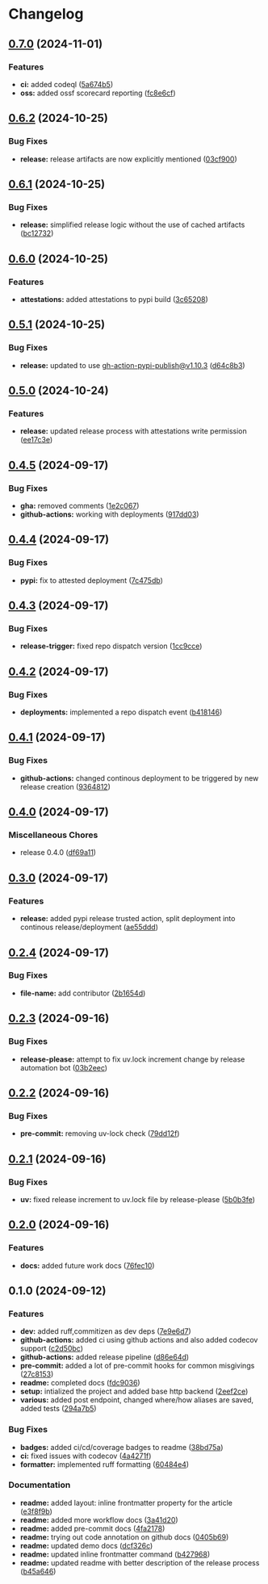 # Changelog

## [0.7.0](https://github.com/shinybrar/releaseer/compare/v0.6.2...v0.7.0) (2024-11-01)


### Features

* **ci:** added codeql ([5a674b5](https://github.com/shinybrar/releaseer/commit/5a674b5d6b47d57eef11ac865c3dbf0abd7167f7))
* **oss:** added ossf scorecard reporting ([fc8e6cf](https://github.com/shinybrar/releaseer/commit/fc8e6cf6dd0d265a815591c8ae75146a8be4b612))

## [0.6.2](https://github.com/shinybrar/releaseer/compare/v0.6.1...v0.6.2) (2024-10-25)


### Bug Fixes

* **release:** release artifacts are now explicitly mentioned ([03cf900](https://github.com/shinybrar/releaseer/commit/03cf900bd0d92da7ddb0451d29c04fa9502c8163))

## [0.6.1](https://github.com/shinybrar/releaseer/compare/v0.6.0...v0.6.1) (2024-10-25)


### Bug Fixes

* **release:** simplified release logic without the use of cached artifacts ([bc12732](https://github.com/shinybrar/releaseer/commit/bc127326592b8fa12860e4a38deb5f9b0d9b8909))

## [0.6.0](https://github.com/shinybrar/releaseer/compare/v0.5.1...v0.6.0) (2024-10-25)


### Features

* **attestations:** added attestations to pypi build ([3c65208](https://github.com/shinybrar/releaseer/commit/3c65208b6fa9155b13e6399cbd97c440f7bc3844))

## [0.5.1](https://github.com/shinybrar/releaseer/compare/v0.5.0...v0.5.1) (2024-10-25)


### Bug Fixes

* **release:** updated to use gh-action-pypi-publish@v1.10.3 ([d64c8b3](https://github.com/shinybrar/releaseer/commit/d64c8b34e0f6fc715330f28ec80dee69fd7bbc4e))

## [0.5.0](https://github.com/shinybrar/releaseer/compare/v0.4.5...v0.5.0) (2024-10-24)


### Features

* **release:** updated release process with attestations write permission ([ee17c3e](https://github.com/shinybrar/releaseer/commit/ee17c3ef8b34e329b003bed8cc94626100e38767))

## [0.4.5](https://github.com/shinybrar/releaseer/compare/v0.4.4...v0.4.5) (2024-09-17)


### Bug Fixes

* **gha:** removed comments ([1e2c067](https://github.com/shinybrar/releaseer/commit/1e2c06779558e0878c1a180600555e61a26bda86))
* **github-actions:** working with deployments ([917dd03](https://github.com/shinybrar/releaseer/commit/917dd0309dedc96dc0a712220040e2db0d5db00f))

## [0.4.4](https://github.com/shinybrar/releaseer/compare/v0.4.3...v0.4.4) (2024-09-17)


### Bug Fixes

* **pypi:** fix to attested deployment ([7c475db](https://github.com/shinybrar/releaseer/commit/7c475db8eb56a068372261e4c2986909dcbd925f))

## [0.4.3](https://github.com/shinybrar/releaseer/compare/v0.4.2...v0.4.3) (2024-09-17)


### Bug Fixes

* **release-trigger:** fixed repo dispatch version ([1cc9cce](https://github.com/shinybrar/releaseer/commit/1cc9cce6b43ca16b3e8e6e277e9787b237bd89cc))

## [0.4.2](https://github.com/shinybrar/releaseer/compare/v0.4.1...v0.4.2) (2024-09-17)


### Bug Fixes

* **deployments:** implemented a repo dispatch event ([b418146](https://github.com/shinybrar/releaseer/commit/b4181460ea2554f57551a63a68320b6e6421af39))

## [0.4.1](https://github.com/shinybrar/releaseer/compare/v0.4.0...v0.4.1) (2024-09-17)


### Bug Fixes

* **github-actions:** changed continous deployment to be triggered by new release creation ([9364812](https://github.com/shinybrar/releaseer/commit/9364812605ac0752287872858999592b75aa92d9))

## [0.4.0](https://github.com/shinybrar/releaseer/compare/v0.3.0...v0.4.0) (2024-09-17)


### Miscellaneous Chores

* release 0.4.0 ([df69a11](https://github.com/shinybrar/releaseer/commit/df69a114d0c826bb0b6c6213b3073a90b584bd79))

## [0.3.0](https://github.com/shinybrar/releaseer/compare/v0.2.4...v0.3.0) (2024-09-17)


### Features

* **release:** added pypi release trusted action, split deployment into continous release/deployment ([ae55ddd](https://github.com/shinybrar/releaseer/commit/ae55dddda8a6aa506c38e6104773f231da1ffbeb))

## [0.2.4](https://github.com/shinybrar/releaseer/compare/v0.2.3...v0.2.4) (2024-09-17)


### Bug Fixes

* **file-name:** add contributor ([2b1654d](https://github.com/shinybrar/releaseer/commit/2b1654db49bd71dd0e6ed777c398a8b676f3bae8))

## [0.2.3](https://github.com/shinybrar/releaseer/compare/v0.2.2...v0.2.3) (2024-09-16)


### Bug Fixes

* **release-please:** attempt to fix uv.lock increment change by release automation bot ([03b2eec](https://github.com/shinybrar/releaseer/commit/03b2eec877ae9001519c4f3dc8ff767f7cdbe17a))

## [0.2.2](https://github.com/shinybrar/releaseer/compare/v0.2.1...v0.2.2) (2024-09-16)


### Bug Fixes

* **pre-commit:** removing uv-lock check ([79dd12f](https://github.com/shinybrar/releaseer/commit/79dd12fd58268a1a456011637d3be7755a06192e))

## [0.2.1](https://github.com/shinybrar/releaseer/compare/v0.2.0...v0.2.1) (2024-09-16)


### Bug Fixes

* **uv:** fixed release increment to uv.lock file by release-please ([5b0b3fe](https://github.com/shinybrar/releaseer/commit/5b0b3feca9ef580614c1f7d50c35f6198cd3badc))

## [0.2.0](https://github.com/shinybrar/releaseer/compare/v0.1.0...v0.2.0) (2024-09-16)


### Features

* **docs:** added future work docs ([76fec10](https://github.com/shinybrar/releaseer/commit/76fec103375fa716d618ac686a7d2518431831ca))

## 0.1.0 (2024-09-12)


### Features

* **dev:** added ruff,commitizen as dev deps ([7e9e6d7](https://github.com/shinybrar/releaseer/commit/7e9e6d725522f3d776e944dfa1ca613118b6fdbd))
* **github-actions:** added ci using github actions and also added codecov support ([c2d50bc](https://github.com/shinybrar/releaseer/commit/c2d50bce30ccb1e33b50d46c83ef67ac87e88afc))
* **github-actions:** added release pipeline ([d86e64d](https://github.com/shinybrar/releaseer/commit/d86e64d274179932332224e7e07dc3ce795f2ad6))
* **pre-commit:** added a lot of pre-commit hooks for common misgivings ([27c8153](https://github.com/shinybrar/releaseer/commit/27c8153420cbdde203e25a3befe316d9fe8cb559))
* **readme:** completed docs ([fdc9036](https://github.com/shinybrar/releaseer/commit/fdc90361c9e654ada7ff25ca5588047cfa201576))
* **setup:** intialized the project and added base http backend ([2eef2ce](https://github.com/shinybrar/releaseer/commit/2eef2ce232b4b7e5a8a1eb803b433bfe8df7433d))
* **various:** added post endpoint, changed where/how aliases are saved, added tests ([294a7b5](https://github.com/shinybrar/releaseer/commit/294a7b56c24eda1725bc20a0b18e9098e287f707))


### Bug Fixes

* **badges:** added ci/cd/coverage badges to readme ([38bd75a](https://github.com/shinybrar/releaseer/commit/38bd75a9a5505fb5b1dcd516db591f5ac7b035f8))
* **ci:** fixed issues with codecov ([4a4271f](https://github.com/shinybrar/releaseer/commit/4a4271fba7fd0c9bce225e1cd2e6e557211145e9))
* **formatter:** implemented ruff formatting ([60484e4](https://github.com/shinybrar/releaseer/commit/60484e49c39f62a586282f5cebb8d9ce97cd218b))


### Documentation

* **readme:** added layout: inline frontmatter property for the article ([e3f8f9b](https://github.com/shinybrar/releaseer/commit/e3f8f9b65c10d3bc74ee5aaa496a578d4bcd5f4d))
* **readme:** added more workflow docs ([3a41d20](https://github.com/shinybrar/releaseer/commit/3a41d206ca273cbaf4902f3634225a541b056bc7))
* **readme:** added pre-commit docs ([4fa2178](https://github.com/shinybrar/releaseer/commit/4fa21785ae0498973dfd5eab40e2b054c6cf105a))
* **readme:** trying out code annotation on github docs ([0405b69](https://github.com/shinybrar/releaseer/commit/0405b693eb9b094f0a390e89bfe4a656451f0881))
* **readme:** updated demo docs ([dcf326c](https://github.com/shinybrar/releaseer/commit/dcf326c9b9db50a65ddfe6eb1020f095cc681afd))
* **readme:** updated inline frontmatter command ([b427968](https://github.com/shinybrar/releaseer/commit/b4279687fbd03c209c4eabbbee79190d516d022d))
* **readme:** updated readme with better description of the release process ([b45a646](https://github.com/shinybrar/releaseer/commit/b45a64659bd968ab7c2974a441298043c73fb2e1))
